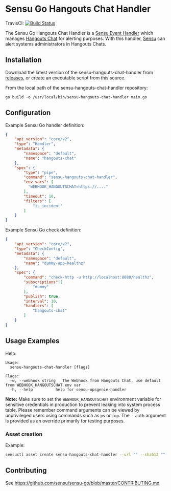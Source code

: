 # Sensu Go Hangouts Chat Handler
TravisCI: [![Build Status](https://travis-ci.org/betorvs/sensu-hangouts-chat-handler.svg?branch=master)](https://travis-ci.org/betorvs/sensu-hangouts-chat-handler)

The Sensu Go Hangouts Chat Handler is a [Sensu Event Handler][3] which manages
[Hangouts Chat][2] for alerting purposes. With this handler,
[Sensu][1] can alert systems administrators in Hangouts Chats.

## Installation

Download the latest version of the sensu-hangouts-chat-handler from [releases][4],
or create an executable script from this source.

From the local path of the sensu-hangouts-chat-handler repository:
```
go build -o /usr/local/bin/sensu-hangouts-chat-handler main.go
```

## Configuration

Example Sensu Go handler definition:

```json
{
    "api_version": "core/v2",
    "type": "Handler",
    "metadata": {
        "namespace": "default",
        "name": "hangouts-chat"
    },
    "spec": {
        "type": "pipe",
        "command": "sensu-hangouts-chat-handler",
        "env_vars": [
          "WEBHOOK_HANGOUTSCHAT=https://...."
        ],
        "timeout": 10,
        "filters": [
            "is_incident"
        ]
    }
}
```

Example Sensu Go check definition:

```json
{
    "api_version": "core/v2",
    "type": "CheckConfig",
    "metadata": {
        "namespace": "default",
        "name": "dummy-app-healthz"
    },
    "spec": {
        "command": "check-http -u http://localhost:8080/healthz",
        "subscriptions":[
            "dummy"
        ],
        "publish": true,
        "interval": 10,
        "handlers": [
            "hangouts-chat"
        ]
    }
}
```

## Usage Examples

Help:
```
Usage:
  sensu-hangouts-chat-handler [flags]

Flags:
  -w, --webhook string   The Webhook from Hangouts Chat, use default from WEBHOOK_HANGOUTSCHAT env var
  -h, --help          help for sensu-opsgenie-handler

```

**Note:** Make sure to set the `WEBHOOK_HANGOUTSCHAT` environment variable for sensitive credentials in production to prevent leaking into system process table. Please remember command arguments can be viewed by unprivileged users using commands such as `ps` or `top`. The `--auth` argument is provided as an override primarily for testing purposes. 

### Asset creation

Example: 

```sh
sensuctl asset create sensu-hangouts-chat-handler --url "" --sha512 ""
```


## Contributing

See https://github.com/sensu/sensu-go/blob/master/CONTRIBUTING.md

[1]: https://github.com/sensu/sensu-go
[2]: https://developers.google.com/hangouts/chat
[3]: https://docs.sensu.io/sensu-go/5.0/reference/handlers/#how-do-sensu-handlers-work
[4]: https://github.com/betorvs/sensu-hangouts-chat-handler/releases
